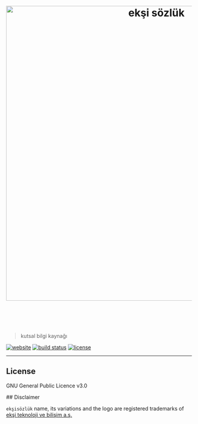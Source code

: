 <h1 align="center">
	<br>
	<img width="800" src="https://eksisozluk.com/content/img/new-design/eksisozluk_logo.svg" alt="ekşi sözlük">
	<br>
  <br>
  <br>
</h1>

> kutsal bilgi kaynağı

[![website](https://img.shields.io/website/https/eksisozluk.herokuapp.com.svg?style=flat-square)](https://eksisozluk.herokuapp.com)
[![build status](https://img.shields.io/travis/eksisozluk/api.svg?style=flat-square)](https://travis-ci.org/eksisozluk/api)
[![license](https://img.shields.io/github/license/eksisozluk/api.svg?style=flat-square)](https://github.com/eksisozluk/api)

---


## License

GNU General Public Licence v3.0


## Disclaimer

`ekşisözlük` name, its variations and the logo are registered trademarks of [ekşi teknoloji ve bilişim a.ş.](http://eksiteknoloji.com/)
